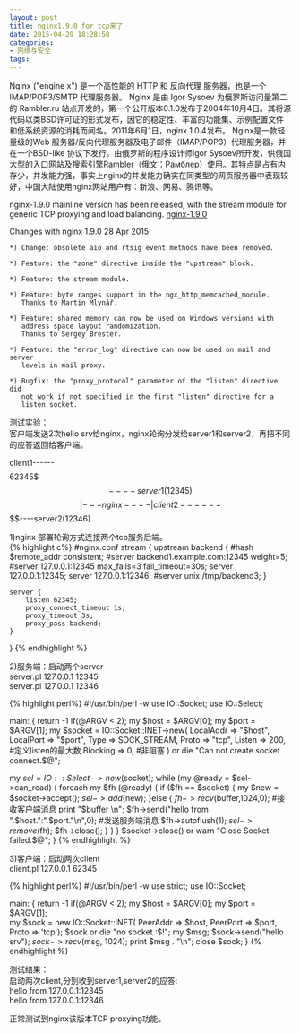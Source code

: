 ```yaml
---
layout: post
title: nginx1.9.0 for tcp来了
date: 2015-04-29 18:28:58
categories:
- 网络与安全
tags:
---
```


Nginx ("engine x") 是一个高性能的 HTTP 和 反向代理 服务器，也是一个 IMAP/POP3/SMTP 代理服务器。 Nginx 是由 Igor Sysoev 为俄罗斯访问量第二的 Rambler.ru 站点开发的，第一个公开版本0.1.0发布于2004年10月4日。其将源代码以类BSD许可证的形式发布，因它的稳定性、丰富的功能集、示例配置文件和低系统资源的消耗而闻名。2011年6月1日，nginx 1.0.4发布。
Nginx是一款轻量级的Web 服务器/反向代理服务器及电子邮件（IMAP/POP3）代理服务器，并在一个BSD-like 协议下发行。由俄罗斯的程序设计师Igor Sysoev所开发，供俄国大型的入口网站及搜索引擎Rambler（俄文：Рамблер）使用。其特点是占有内存少，并发能力强，事实上nginx的并发能力确实在同类型的网页服务器中表现较好，中国大陆使用nginx网站用户有：新浪、网易、腾讯等。

nginx-1.9.0 mainline version has been released, with the stream module for generic TCP proxying and load balancing.
[nginx-1.9.0](http://nginx.org/en/download.html)

Changes with nginx 1.9.0                                         28 Apr 2015

    *) Change: obsolete aio and rtsig event methods have been removed.

    *) Feature: the "zone" directive inside the "upstream" block.

    *) Feature: the stream module.

    *) Feature: byte ranges support in the ngx_http_memcached_module.
       Thanks to Martin Mlynář.

    *) Feature: shared memory can now be used on Windows versions with
       address space layout randomization.
       Thanks to Sergey Brester.

    *) Feature: the "error_log" directive can now be used on mail and server
       levels in mail proxy.

    *) Bugfix: the "proxy_protocol" parameter of the "listen" directive did
       not work if not specified in the first "listen" directive for a
       listen socket.


测试实验：  
客户端发送2次hello srv给nginx，nginx轮询分发给server1和server2，再把不同的应答返回给客户端。

client1------$$$$62345$$$----server1(12345)   
$$$$$$$$$$$$|---nginx----|  
client2------$$$$$$$$$$$$----server2(12346)

1)nginx 部署轮询方式连接两个tcp服务后端。  
{% highlight c%}
#nginx.conf
stream {
    upstream backend {
        #hash $remote_addr consistent;
        #server backend1.example.com:12345 weight=5;
        #server 127.0.0.1:12345 max_fails=3 fail_timeout=30s;
  server 127.0.0.1:12345;
  server 127.0.0.1:12346;
        #server unix:/tmp/backend3;
    }

    server {
        listen 62345;
        proxy_connect_timeout 1s;
        proxy_timeout 3s;
        proxy_pass backend;
    }

}
{% endhighlight %}


2)服务端：启动两个server  
server.pl 127.0.0.1 12345  
server.pl 127.0.0.1 12346  

{% highlight perl%}
#!/usr/bin/perl -w 
use IO::Socket;
use IO::Select; 

main:
{
  return -1 if(@ARGV < 2);
    my $host = $ARGV[0]; 
    my $port = $ARGV[1]; 
    my $socket = IO::Socket::INET->new(
      LocalAddr => "$host", 
      LocalPort => "$port", 
      Type => SOCK_STREAM, 
      Proto => "tcp", 
      Listen => 200,  #定义listen的最大数
      Blocking => 0,  #非阻塞
    ) or die "Can not create socket connect.$@";

  my $sel = IO::Select->new($socket);
  while (my @ready = $sel->can_read) {
      foreach my $fh (@ready) {
          if ($fh == $socket) {
              my $new = $socket->accept();
              $sel->add($new);
          }else {
              $fh->recv($buffer,1024,0); #接收客户端消息
              print "$buffer \n";
              $fh->send("hello from ".$host.":".$port."\n",0);  #发送服务端消息
              $fh->autoflush(1);
              $sel->remove($fh);
              $fh->close();
            }
        }
    }
  $socket->close() or warn "Close Socket failed.$@";
}
{% endhighlight %}


3)客户端：启动两次client  
client.pl 127.0.0.1 62345  

{% highlight perl%}
#!/usr/bin/perl -w 
use strict; 
use IO::Socket; 

main:
{
  return -1 if(@ARGV < 2);
    my $host = $ARGV[0]; 
    my $port = $ARGV[1];  
    my $sock = new IO::Socket::INET( PeerAddr => $host, PeerPort => $port, Proto => 'tcp'); 
    $sock or die "no socket :$!"; 
    my $msg;
    $sock->send("hello srv");
    $sock->recv($msg, 1024);
    print $msg . "\n";
    close $sock;
}
{% endhighlight %}


测试结果：  
启动两次client,分别收到server1,server2的应答:  
hello from 127.0.0.1:12345  
hello from 127.0.0.1:12346  

正常测试到nginx该版本TCP proxying功能。